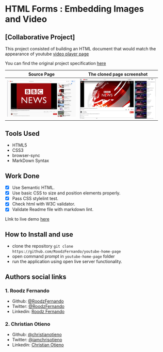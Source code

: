 # HTML Forms : Embedding Images and Video

## [Collaborative Project]

This project consisted of building an HTML document that would match the appearance of youtube [video player page](https://www.youtube.com/watch?v=V74l_zS1x8E)

You can find the original project specification [here](https://www.theodinproject.com/courses/html5-and-css3/lessons/embedding-images-and-video)

|Source Page|The cloned page screenshot|
|:---:|:---:|
|![Screeenshot](./screenshots/screenshot-2.png " Youtube page screenshot")|![Screeenshot](./screenshots/screenshot.png "Cloned Youtube page screenshot")|

## Tools Used

- HTML5
- CSS3
- browser-sync
- MarkDown Syntax

## Work Done

- [x] Use Semantic HTML.
- [x] Use basic CSS to size and position elements properly.
- [x] Pass CSS stylelint test.
- [x] Check html with W3C validator.
- [x] Validate Readme file with markdown lint.

LInk to live demo [here](https://RoodzFernando.github.io/youtube-home-page/)

## How to Install and use

- clone the repository ```git clone https://github.com/RoodzFernando/youtube-home-page```
- open command prompt in ```youtube-home-page``` folder
- run the application using open live server functionality.

## Authors social links

### 1. Roodz Fernando

- Github: [@RoodzFernando](https://github.com/RoodzFernando)
- Twitter: [@RoodzFernando](https://twitter.com/RoodzFernando)
- Linkedin: [Roodz Fernando](https://www.linkedin.com/in/roodz-fernando-fleurant/)

### 2. Christian Otieno

- Github: [@christianotieno](https://github.com/christianotieno)
- Twitter: [@iamchrisotieno](https://twitter.com/iamchrisotieno)
- Linkedin: [Christian Otieno](https://www.linkedin.com/in/christianotieno/)
